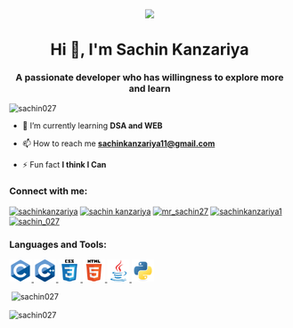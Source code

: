 <div align="center">
<img src="https://rishavanand.github.io/static/images/greetings.gif" align="center" style="width: 58%"/>
</div>  
<h1 align="center">Hi 👋, I'm Sachin Kanzariya</h1>
<h3 align="center">A passionate developer who has willingness to explore more and learn</h3>

<p align="left"> <img src="https://komarev.com/ghpvc/?username=sachin027&label=Profile%20views&color=0e75b6&style=flat" alt="sachin027" /> </p>

- 🌱 I’m currently learning **DSA and WEB**

- 📫 How to reach me **sachinkanzariya11@gmail.com**

- ⚡ Fun fact **I think I Can**

<h3 align="left">Connect with me:</h3>
<p align="left">
<a href="https://twitter.com/sachinkanzariya" target="blank"><img align="center" src="https://raw.githubusercontent.com/rahuldkjain/github-profile-readme-generator/master/src/images/icons/Social/twitter.svg" alt="sachinkanzariya" height="30" width="40" /></a>
<a href="https://linkedin.com/in/sachin kanzariya" target="blank"><img align="center" src="https://raw.githubusercontent.com/rahuldkjain/github-profile-readme-generator/master/src/images/icons/Social/linked-in-alt.svg" alt="sachin kanzariya" height="30" width="40" /></a>
<a href="https://instagram.com/mr_sachin27" target="blank"><img align="center" src="https://raw.githubusercontent.com/rahuldkjain/github-profile-readme-generator/master/src/images/icons/Social/instagram.svg" alt="mr_sachin27" height="30" width="40" /></a>
<a href="https://www.hackerrank.com/sachinkanzariya1" target="blank"><img align="center" src="https://raw.githubusercontent.com/rahuldkjain/github-profile-readme-generator/master/src/images/icons/Social/hackerrank.svg" alt="sachinkanzariya1" height="30" width="40" /></a>
<a href="https://www.leetcode.com/sachin_027" target="blank"><img align="center" src="https://raw.githubusercontent.com/rahuldkjain/github-profile-readme-generator/master/src/images/icons/Social/leet-code.svg" alt="sachin_027" height="30" width="40" /></a>
</p>

<h3 align="left">Languages and Tools:</h3>
<p align="left"> <a href="https://www.cprogramming.com/" target="_blank" rel="noreferrer"> <img src="https://raw.githubusercontent.com/devicons/devicon/master/icons/c/c-original.svg" alt="c" width="40" height="40"/> </a> <a href="https://www.w3schools.com/cpp/" target="_blank" rel="noreferrer"> <img src="https://raw.githubusercontent.com/devicons/devicon/master/icons/cplusplus/cplusplus-original.svg" alt="cplusplus" width="40" height="40"/> </a> <a href="https://www.w3schools.com/css/" target="_blank" rel="noreferrer"> <img src="https://raw.githubusercontent.com/devicons/devicon/master/icons/css3/css3-original-wordmark.svg" alt="css3" width="40" height="40"/> </a> <a href="https://www.w3.org/html/" target="_blank" rel="noreferrer"> <img src="https://raw.githubusercontent.com/devicons/devicon/master/icons/html5/html5-original-wordmark.svg" alt="html5" width="40" height="40"/> </a> <a href="https://www.java.com" target="_blank" rel="noreferrer"> <img src="https://raw.githubusercontent.com/devicons/devicon/master/icons/java/java-original.svg" alt="java" width="40" height="40"/> </a> <a href="https://www.python.org" target="_blank" rel="noreferrer"> <img src="https://raw.githubusercontent.com/devicons/devicon/master/icons/python/python-original.svg" alt="python" width="40" height="40"/> </a> </p>

<p>&nbsp;<img align="center" src="https://github-readme-stats.vercel.app/api?username=sachin027&show_icons=true&locale=en" alt="sachin027" /></p>

<p><img align="center" src="https://github-readme-streak-stats.herokuapp.com/?user=sachin027&" alt="sachin027" /></p>



<!---
sachin027/sachin027 is a ✨ special ✨ repository because its `README.md` (this file) appears on your GitHub profile.
You can click the Preview link to take a look at your changes.
--->
